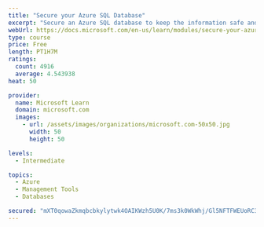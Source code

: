 ```yaml
---
title: "Secure your Azure SQL Database"
excerpt: "Secure an Azure SQL database to keep the information safe and diagnose potential security concerns as they happen."
webUrl: https://docs.microsoft.com/en-us/learn/modules/secure-your-azure-sql-database/
type: course
price: Free
length: PT1H7M
ratings:
  count: 4916
  average: 4.543938
heat: 50

provider:
  name: Microsoft Learn
  domain: microsoft.com
  images:
    - url: /assets/images/organizations/microsoft.com-50x50.jpg
      width: 50
      height: 50

levels:
  - Intermediate

topics:
  - Azure
  - Management Tools
  - Databases

secured: "mXT0qowaZkmqbcbkylytwk4OAIKWzh5U0K/7ms3k0WkWhj/Gl5NFTFWEUoRC3F9iNwMPbYOr1Yq54LUQhNSXUww06HxwZvQARznh7EctmNR1BSJoLFtqbN8UvDIQXH2vhLEuhmXbJCbdSPogSLwmJfc1zZBPBLtv0cVN/+DeL+ISvU54w8ZxbuZIpsbxuza/AUOrRO0mNEXtNLH1XW5MyIdGQySKH6uv+SF0guhxVDmgVPN2Luu1RhuPo0azZRvRGqcuLRPM84nmKoUnBu+9Wlas+avKaIjBkMY+S5YCweI76AkhHFwrI1gIRqDF+UX/rGlWOk1n3l93Ya0kIcfWmbFoemzXPov+HQw5uwkAxK1oPK6mVjDa56FexI9CM3wKht27r3OpPl4K1a068sMXdhkwhZ1oWyyfbTxUkmAbbfw=;nCXS9F8mKZrOHO0/QBZ87Q=="
---
```



